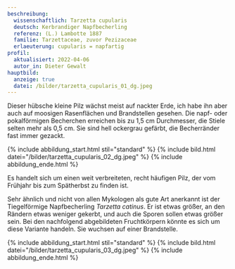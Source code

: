```yaml
---
beschreibung:
  wissenschaftlich: Tarzetta cupularis
  deutsch: Kerbrandiger Napfbecherling
  referenz: (L.) Lambotte 1887
  familie: Tarzettaceae, zuvor Pezizaceae
  erlaeuterung: cupularis = napfartig
profil:
  aktualisiert: 2022-04-06
  autor_in: Dieter Gewalt
hauptbild:
  anzeige: true
  datei: /bilder/tarzetta_cupularis_01_dg.jpeg
---
```

Dieser hübsche kleine Pilz wächst meist auf nackter Erde, ich habe ihn aber auch auf moosigen Rasenflächen und Brandstellen gesehen. Die napf- oder pokalförmigen Becherchen erreichen bis zu 1,5 cm Durchmesser, die Stiele selten mehr als 0,5 cm. Sie sind hell ockergrau gefärbt, die Becherränder fast immer gezackt.

{% include abbildung_start.html stil="standard" %}
{% include bild.html datei="/bilder/tarzetta_cupularis_02_dg.jpeg" %}
{% include abbildung_ende.html %}

Es handelt sich um einen weit verbreiteten, recht häufigen Pilz, der vom Frühjahr bis zum Spätherbst zu finden ist.

Sehr ähnlich und nicht von allen Mykologen als gute Art anerkannt ist der Tiegelförmige Napfbecherling *Tarzetta catinus*. Er ist etwas größer, an den Rändern etwas weniger gekerbt, und auch die Sporen sollen etwas größer sein. Bei den nachfolgend abgebildeten Fruchtkörpern könnte es sich um diese Variante handeln. Sie wuchsen auf einer Brandstelle.

{% include abbildung_start.html stil="standard" %}
{% include bild.html datei="/bilder/tarzetta_cupularis_03_dg.jpeg" %}
{% include abbildung_ende.html %}